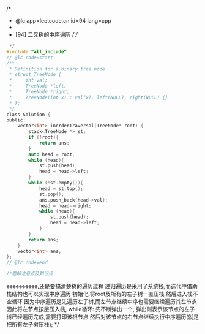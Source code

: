 /*
 * @lc app=leetcode.cn id=94 lang=cpp
 *
 * [94] 二叉树的中序遍历
 */
/*
```C ++
 */
#include "all_include"
// @lc code=start
/**
 * Definition for a binary tree node.
 * struct TreeNode {
 *     int val;
 *     TreeNode *left;
 *     TreeNode *right;
 *     TreeNode(int x) : val(x), left(NULL), right(NULL) {}
 * };
 */
class Solution {
public:
    vector<int> inorderTraversal(TreeNode* root) {
        stack<TreeNode *> st;
        if (!root){
            return ans;
        }
        auto head = root;
        while (head){
            st.push(head);
            head = head->left;
        }
        while (!st.empty()){
            head = st.top();
            st.pop();
            ans.push_back(head->val);
            head = head->right;
            while (head){
                st.push(head);
                head = head->left;
            }
        }
        return ans;
    }
    vector<int> ans;
};
// @lc code=end

/*题解注意点及知识点
```
eeeeeeeeee,还是要搞清楚树的遍历过程
递归遍历是采用了系统栈,而迭代中借助栈结构也可以实现中序遍历
初始化,将root及所有的左子树一直压栈,然后进入栈不空循环
因为中序遍历是先遍历左子树,而左节点继续中序也需要继续遍历其左节点
因此将左节点按层压入栈,
while循环:
先不断弹出一个,
弹出则表示该节点的左子树已经遍历完成,需要打印该根节点
然后对该节点的右节点继续执行中序遍历(就是把所有左子树压栈);
*/